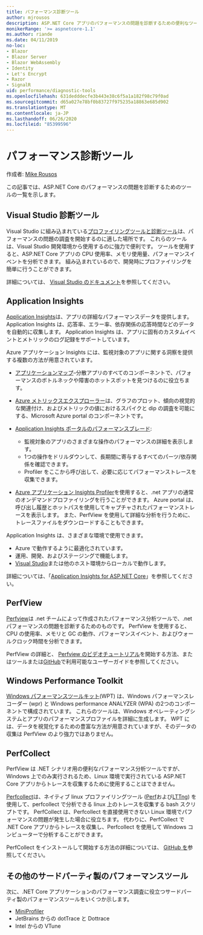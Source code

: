 ```yaml
---
title: パフォーマンス診断ツール
author: mjrousos
description: ASP.NET Core アプリのパフォーマンスの問題を診断するための便利なツール。
monikerRange: '>= aspnetcore-1.1'
ms.author: riande
ms.date: 04/11/2019
no-loc:
- Blazor
- Blazor Server
- Blazor WebAssembly
- Identity
- Let's Encrypt
- Razor
- SignalR
uid: performance/diagnostic-tools
ms.openlocfilehash: 631dedddecfe3b443e38c6f5a1a182f98c79f0ad
ms.sourcegitcommit: d65a027e78bf0b83727f975235a18863e685d902
ms.translationtype: MT
ms.contentlocale: ja-JP
ms.lasthandoff: 06/26/2020
ms.locfileid: "85399596"
---
```

# <a name="performance-diagnostic-tools"></a>パフォーマンス診断ツール

作成者: [Mike Rousos](https://github.com/mjrousos)

この記事では、ASP.NET Core のパフォーマンスの問題を診断するためのツールの一覧を示します。

## <a name="visual-studio-diagnostic-tools"></a>Visual Studio 診断ツール

Visual Studio に組み込まれている[プロファイリングツールと診断ツール](/visualstudio/profiling)は、パフォーマンスの問題の調査を開始するのに適した場所です。 これらのツールは、Visual Studio 開発環境から使用するのに強力で便利です。 ツールを使用すると、ASP.NET Core アプリの CPU 使用率、メモリ使用量、パフォーマンスイベントを分析できます。 組み込まれているので、開発時にプロファイリングを簡単に行うことができます。

詳細については、 [Visual Studio のドキュメント](/visualstudio/profiling/profiling-overview)を参照してください。

## <a name="application-insights"></a>Application Insights

[Application Insights](/azure/application-insights/app-insights-overview)は、アプリの詳細なパフォーマンスデータを提供します。 Application Insights は、応答率、エラー率、依存関係の応答時間などのデータを自動的に収集します。 Application Insights は、アプリに固有のカスタムイベントとメトリックのログ記録をサポートしています。

Azure アプリケーション Insights には、監視対象のアプリに関する洞察を提供する複数の方法が用意されています。

- [アプリケーションマップ](/azure/application-insights/app-insights-app-map)–分散アプリのすべてのコンポーネントで、パフォーマンスのボトルネックや障害のホットスポットを見つけるのに役立ちます。
- [Azure メトリックスエクスプローラー](/azure/azure-monitor/platform/metrics-getting-started)は、グラフのプロット、傾向の視覚的な関連付け、およびメトリックの値におけるスパイクと dip の調査を可能にする、Microsoft Azure portal のコンポーネントです。
- [Application Insights ポータルのパフォーマンスブレード](/azure/application-insights/app-insights-tutorial-performance):

  - 監視対象のアプリのさまざまな操作のパフォーマンスの詳細を表示します。
  - 1つの操作をドリルダウンして、長期間に寄与するすべてのパーツ/依存関係を確認できます。
  - Profiler をここから呼び出して、必要に応じてパフォーマンストレースを収集できます。

- [Azure アプリケーション Insights Profiler](/azure/azure-monitor/app/profiler)を使用すると、.net アプリの通常のオンデマンドプロファイリングを行うことができます。  Azure portal は、呼び出し履歴とホットパスを使用してキャプチャされたパフォーマンストレースを表示します。 また、PerfView を使用して詳細な分析を行うために、トレースファイルをダウンロードすることもできます。

Application Insights は、さまざまな環境で使用できます。

- Azure で動作するように最適化されています。
- 運用、開発、およびステージングで機能します。
- [Visual Studio](/azure/application-insights/app-insights-visual-studio)または他のホスト環境からローカルで動作します。

詳細については、「[Application Insights for ASP.NET Core](/azure/application-insights/app-insights-asp-net-core)」を参照してください。

## <a name="perfview"></a>PerfView

[Perfview](https://github.com/Microsoft/perfview)は .net チームによって作成されたパフォーマンス分析ツールで、.net パフォーマンスの問題を診断するためのものです。 PerfView を使用すると、CPU の使用率、メモリと GC の動作、パフォーマンスイベント、およびウォールクロック時間を分析できます。

PerfView の詳細と、 [Perfview のビデオチュートリアル](https://channel9.msdn.com/Series/PerfView-Tutorial)を開始する方法、またはツールまたは[GitHub](https://github.com/Microsoft/perfview)で利用可能なユーザーガイドを参照してください。

## <a name="windows-performance-toolkit"></a>Windows Performance Toolkit

[Windows パフォーマンスツールキット](/windows-hardware/test/wpt/)(WPT) は、Windows パフォーマンスレコーダー (wpr) と Windows performance ANALYZER (WPA) の2つのコンポーネントで構成されています。 これらのツールは、Windows オペレーティングシステムとアプリのパフォーマンスプロファイルを詳細に生成します。 WPT には、データを視覚化するための豊富な方法が用意されていますが、そのデータの収集は PerfView のより強力ではありません。

## <a name="perfcollect"></a>PerfCollect

PerfView は .NET シナリオ用の便利なパフォーマンス分析ツールですが、Windows 上でのみ実行されるため、Linux 環境で実行されている ASP.NET Core アプリからトレースを収集するために使用することはできません。

[Perfcollect](https://github.com/dotnet/coreclr/blob/master/Documentation/project-docs/linux-performance-tracing.md)は、ネイティブ linux プロファイリングツール ([Perf](https://perf.wiki.kernel.org/index.php/Main_Page)および[LTTng](https://lttng.org/)) を使用して、perfcollect で分析できる linux 上のトレースを収集する bash スクリプトです。 PerfCollect は、Perfcollect を直接使用できない Linux 環境でパフォーマンスの問題が発生した場合に役立ちます。 代わりに、PerfCollect で .NET Core アプリからトレースを収集し、Perfcollect を使用して Windows コンピューターで分析することができます。

PerfCollect をインストールして開始する方法の詳細については、 [GitHub を](https://github.com/dotnet/coreclr/blob/master/Documentation/project-docs/linux-performance-tracing.md)参照してください。

## <a name="other-third-party-performance-tools"></a>その他のサードパーティ製のパフォーマンスツール

次に、.NET Core アプリケーションのパフォーマンス調査に役立つサードパーティ製のパフォーマンスツールをいくつか示します。

- [MiniProfiler](https://miniprofiler.com/)
- JetBrains からの dotTrace と Dottrace
- Intel からの VTune
